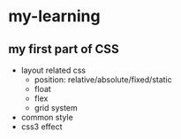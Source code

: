 # my-learning

## my first part of CSS
- layout related css
  - position: relative/absolute/fixed/static
  - float
  - flex
  - grid system
- common style
- css3 effect
